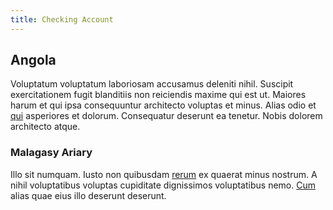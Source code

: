 ```yaml
---
title: Checking Account
---
```


## Angola

Voluptatum voluptatum laboriosam accusamus deleniti nihil. Suscipit exercitationem fugit blanditiis non reiciendis maxime qui est ut. Maiores harum et qui ipsa consequuntur architecto voluptas et minus. Alias odio et [qui](/facere/temporibus/possimus/protocol.md) asperiores et dolorum. Consequatur deserunt ea tenetur. Nobis dolorem architecto atque.

### Malagasy Ariary

Illo sit numquam. Iusto non quibusdam [rerum](/eos/landing_avon_indonesia.md) ex quaerat minus nostrum. A nihil voluptatibus voluptas cupiditate dignissimos voluptatibus nemo. [Cum](/facere/temporibus/adipisci/quasi/pike_new_israeli_sheqel.md) alias quae eius illo deserunt deserunt.
